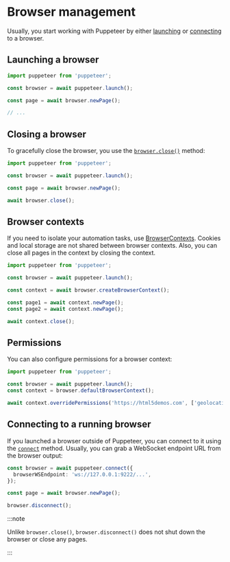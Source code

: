 # Browser management

Usually, you start working with Puppeteer by either [launching](https://pptr.dev/api/puppeteer.puppeteernode.launch) or [connecting](https://pptr.dev/api/puppeteer.puppeteernode.connect) to a browser.

## Launching a browser

```ts
import puppeteer from 'puppeteer';

const browser = await puppeteer.launch();

const page = await browser.newPage();

// ...
```

## Closing a browser

To gracefully close the browser, you use the [`browser.close()`](https://pptr.dev/api/puppeteer.browser.close) method:

```ts
import puppeteer from 'puppeteer';

const browser = await puppeteer.launch();

const page = await browser.newPage();

await browser.close();
```

## Browser contexts

If you need to isolate your automation tasks, use [BrowserContexts](https://pptr.dev/api/puppeteer.browser.createbrowsercontext/). Cookies and local storage are not shared between browser contexts. Also, you can close all pages in the context by closing the context.

```ts
import puppeteer from 'puppeteer';

const browser = await puppeteer.launch();

const context = await browser.createBrowserContext();

const page1 = await context.newPage();
const page2 = await context.newPage();

await context.close();
```

## Permissions

You can also configure permissions for a browser context:

```ts
import puppeteer from 'puppeteer';

const browser = await puppeteer.launch();
const context = browser.defaultBrowserContext();

await context.overridePermissions('https://html5demos.com', ['geolocation']);
```

## Connecting to a running browser

If you launched a browser outside of Puppeteer, you can connect to it using the [`connect`](https://pptr.dev/api/puppeteer.puppeteernode.connect/) method. Usually, you can grab a WebSocket endpoint URL from the browser output:

```ts
const browser = await puppeteer.connect({
  browserWSEndpoint: 'ws://127.0.0.1:9222/...',
});

const page = await browser.newPage();

browser.disconnect();
```

:::note

Unlike `browser.close()`, `browser.disconnect()` does not shut down the browser or close any pages.

:::
